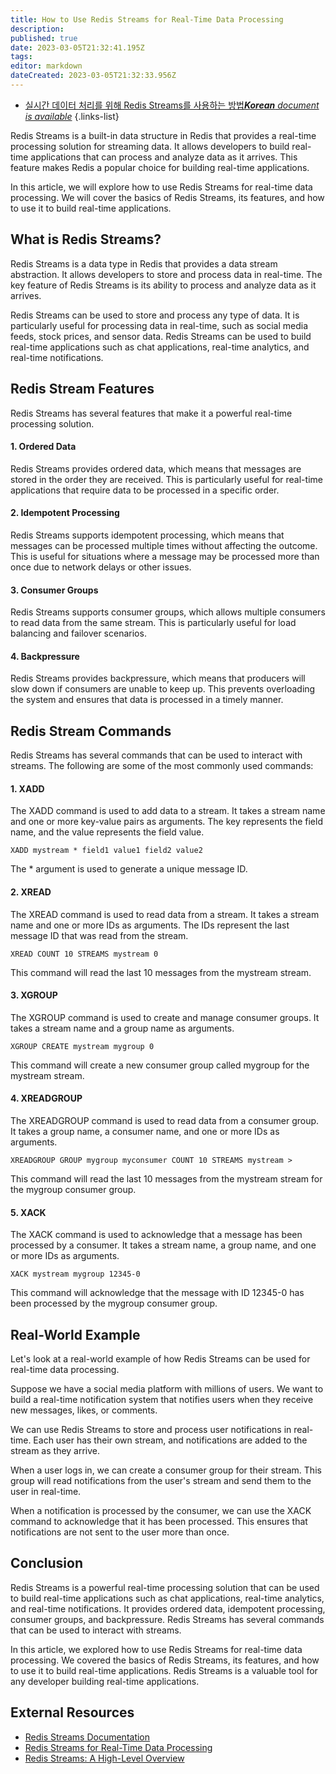 ```yaml
---
title: How to Use Redis Streams for Real-Time Data Processing
description: 
published: true
date: 2023-03-05T21:32:41.195Z
tags: 
editor: markdown
dateCreated: 2023-03-05T21:32:33.956Z
---
```


- [실시간 데이터 처리를 위해 Redis Streams를 사용하는 방법***Korean** document is available*](/ko/Knowledge-base/NoSQL/how-to-use-redis-streams-for-real-time-data-processing)
{.links-list}



Redis Streams is a built-in data structure in Redis that provides a real-time processing solution for streaming data. It allows developers to build real-time applications that can process and analyze data as it arrives. This feature makes Redis a popular choice for building real-time applications.

In this article, we will explore how to use Redis Streams for real-time data processing. We will cover the basics of Redis Streams, its features, and how to use it to build real-time applications.

## What is Redis Streams?

Redis Streams is a data type in Redis that provides a data stream abstraction. It allows developers to store and process data in real-time. The key feature of Redis Streams is its ability to process and analyze data as it arrives.

Redis Streams can be used to store and process any type of data. It is particularly useful for processing data in real-time, such as social media feeds, stock prices, and sensor data. Redis Streams can be used to build real-time applications such as chat applications, real-time analytics, and real-time notifications.

## Redis Stream Features

Redis Streams has several features that make it a powerful real-time processing solution.

#### 1. Ordered Data

Redis Streams provides ordered data, which means that messages are stored in the order they are received. This is particularly useful for real-time applications that require data to be processed in a specific order.

#### 2. Idempotent Processing

Redis Streams supports idempotent processing, which means that messages can be processed multiple times without affecting the outcome. This is useful for situations where a message may be processed more than once due to network delays or other issues.

#### 3. Consumer Groups

Redis Streams supports consumer groups, which allows multiple consumers to read data from the same stream. This is particularly useful for load balancing and failover scenarios.

#### 4. Backpressure

Redis Streams provides backpressure, which means that producers will slow down if consumers are unable to keep up. This prevents overloading the system and ensures that data is processed in a timely manner.

## Redis Stream Commands

Redis Streams has several commands that can be used to interact with streams. The following are some of the most commonly used commands:

#### 1. XADD

The XADD command is used to add data to a stream. It takes a stream name and one or more key-value pairs as arguments. The key represents the field name, and the value represents the field value.

```redis
XADD mystream * field1 value1 field2 value2
```

The * argument is used to generate a unique message ID.

#### 2. XREAD

The XREAD command is used to read data from a stream. It takes a stream name and one or more IDs as arguments. The IDs represent the last message ID that was read from the stream.

```redis
XREAD COUNT 10 STREAMS mystream 0
```

This command will read the last 10 messages from the mystream stream.

#### 3. XGROUP

The XGROUP command is used to create and manage consumer groups. It takes a stream name and a group name as arguments.

```redis
XGROUP CREATE mystream mygroup 0
```

This command will create a new consumer group called mygroup for the mystream stream.

#### 4. XREADGROUP

The XREADGROUP command is used to read data from a consumer group. It takes a group name, a consumer name, and one or more IDs as arguments.

```redis
XREADGROUP GROUP mygroup myconsumer COUNT 10 STREAMS mystream >
```

This command will read the last 10 messages from the mystream stream for the mygroup consumer group.

#### 5. XACK

The XACK command is used to acknowledge that a message has been processed by a consumer. It takes a stream name, a group name, and one or more IDs as arguments.

```redis
XACK mystream mygroup 12345-0
```

This command will acknowledge that the message with ID 12345-0 has been processed by the mygroup consumer group.

## Real-World Example

Let's look at a real-world example of how Redis Streams can be used for real-time data processing.

Suppose we have a social media platform with millions of users. We want to build a real-time notification system that notifies users when they receive new messages, likes, or comments.

We can use Redis Streams to store and process user notifications in real-time. Each user has their own stream, and notifications are added to the stream as they arrive.

When a user logs in, we can create a consumer group for their stream. This group will read notifications from the user's stream and send them to the user in real-time.

When a notification is processed by the consumer, we can use the XACK command to acknowledge that it has been processed. This ensures that notifications are not sent to the user more than once.

## Conclusion

Redis Streams is a powerful real-time processing solution that can be used to build real-time applications such as chat applications, real-time analytics, and real-time notifications. It provides ordered data, idempotent processing, consumer groups, and backpressure. Redis Streams has several commands that can be used to interact with streams.

In this article, we explored how to use Redis Streams for real-time data processing. We covered the basics of Redis Streams, its features, and how to use it to build real-time applications. Redis Streams is a valuable tool for any developer building real-time applications.

## External Resources

- [Redis Streams Documentation](https://redis.io/topics/streams-intro)
- [Redis Streams for Real-Time Data Processing](https://www.twilio.com/blog/redis-streams-for-real-time-data-processing)
- [Redis Streams: A High-Level Overview](https://towardsdatascience.com/redis-streams-a-high-level-overview-2c9eef5a6fe7)